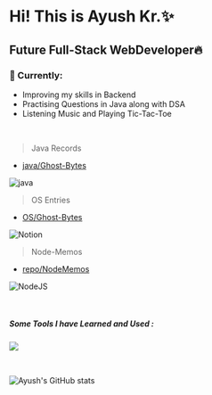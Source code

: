 <h1>Hi! This is Ayush Kr.✨</h1>
<h2>Future Full-Stack WebDeveloper🔥</h2>
<h3>🚧 Currently:</h3>
<ul>
  <li>Improving my skills in Backend</li>
  <li>Practising Questions in Java along with DSA</li>
  <li>Listening Music and Playing Tic-Tac-Toe</li>
</ul>
<br>


> Java Records
- [java/Ghost-Bytes](https://cumbersome-accordion-690.notion.site/Ghost-Bytes-4c359db166d54d9db4905d1c57863e02?pvs=4)
  
![java](https://badgen.net/badge/icon/java?icon=java&label)

> OS Entries
- [OS/Ghost-Bytes](https://cumbersome-accordion-690.notion.site/Unit-4-dabaefe675fe4228ba4aa368b990ab4f?pvs=4)

![Notion](https://img.shields.io/badge/Notion-000000?style=for-the-badge&logo=notion&logoColor=white)

> Node-Memos
- [repo/NodeMemos](https://github.com/AyushKUMAR031/NodeMemos)

![NodeJS](https://img.shields.io/badge/node.js-6DA55F?style=for-the-badge&logo=node.js&logoColor=white)

<br>
<p align="center">
  <h5>Some Tools I have Learned and Used :</h5>
  <a href="https://skillicons.dev">
  <img src="https://skillicons.dev/icons?i=py,c,cpp,java,html,css,js,ts,angular,bootstrap,nodejs,jquery,tailwind,react,codepen,discord,figma,git,github,idea,aws,vscode,pycharm,mysql,webstorm,mongodb,ubuntu,netlify,npm,notion&perline=12">
  </a>
</p>

<br>

![Ayush's GitHub stats](https://github-readme-stats.vercel.app/api?username=AyushKUMAR031&show_icons=true&theme=radical)


